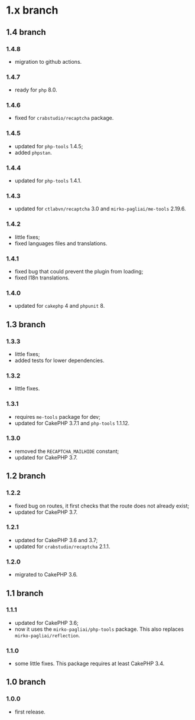 # 1.x branch
## 1.4 branch
### 1.4.8
* migration to github actions.

### 1.4.7
* ready for `php` 8.0.

### 1.4.6
* fixed for `crabstudio/recaptcha` package.

### 1.4.5
* updated for `php-tools` 1.4.5;
* added `phpstan`.

### 1.4.4
* updated for `php-tools` 1.4.1.

### 1.4.3
* updated for `ctlabvn/recaptcha` 3.0 and `mirko-pagliai/me-tools` 2.19.6.

### 1.4.2
* little fixes;
* fixed languages files and translations.

### 1.4.1
* fixed bug that could prevent the plugin from loading;
* fixed I18n translations.

### 1.4.0
* updated for `cakephp` 4 and `phpunit` 8.

## 1.3 branch
### 1.3.3
* little fixes;
* added tests for lower dependencies.

### 1.3.2
* little fixes.

### 1.3.1
* requires `me-tools` package for dev;
* updated for CakePHP 3.7.1 and `php-tools` 1.1.12.

### 1.3.0
* removed the `RECAPTCHA_MAILHIDE` constant;
* updated for CakePHP 3.7.

## 1.2 branch
### 1.2.2
* fixed bug on routes, it first checks that the route does not already exist;
* updated for CakePHP 3.7.

### 1.2.1
* updated for CakePHP 3.6 and 3.7;
* updated for `crabstudio/recaptcha` 2.1.1.

### 1.2.0
* migrated to CakePHP 3.6.

## 1.1 branch
### 1.1.1
* updated for CakePHP 3.6;
* now it uses the `mirko-pagliai/php-tools` package. This also replaces
    `mirko-pagliai/reflection`.

### 1.1.0
* some little fixes. This package requires at least CakePHP 3.4.

## 1.0 branch
### 1.0.0
* first release.
